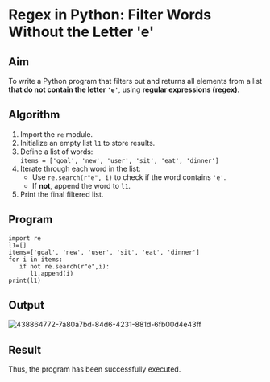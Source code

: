 # Regex in Python: Filter Words Without the Letter 'e'

## Aim
To write a Python program that filters out and returns all elements from a list **that do not contain the letter `'e'`**, using **regular expressions (regex)**.

##  Algorithm
1. Import the `re` module.
2. Initialize an empty list `l1` to store results.
3. Define a list of words:  
   `items = ['goal', 'new', 'user', 'sit', 'eat', 'dinner']`
4. Iterate through each word in the list:
   - Use `re.search(r"e", i)` to check if the word contains `'e'`.
   - If **not**, append the word to `l1`.
5. Print the final filtered list.

##  Program
~~~
import re
l1=[] 
items=['goal', 'new', 'user', 'sit', 'eat', 'dinner']
for i in items: 
   if not re.search(r"e",i): 
      l1.append(i) 
print(l1)
~~~
## Output
![438864772-7a80a7bd-84d6-4231-881d-6fb00d4e43ff](https://github.com/user-attachments/assets/d4f16d15-74d4-4fe5-9157-6b8a78141ce5)

## Result
Thus, the program has been successfully executed.

